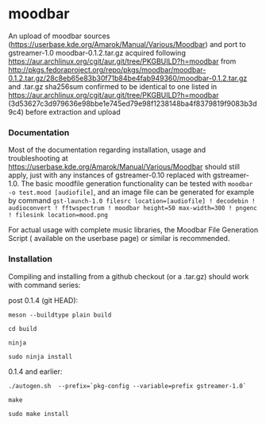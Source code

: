 # moodbar
An upload of moodbar sources (https://userbase.kde.org/Amarok/Manual/Various/Moodbar) and port to gstreamer-1.0
moodbar-0.1.2.tar.gz acquired following https://aur.archlinux.org/cgit/aur.git/tree/PKGBUILD?h=moodbar from 
http://pkgs.fedoraproject.org/repo/pkgs/moodbar/moodbar-0.1.2.tar.gz/28c8eb65e83b30f71b84be4fab949360/moodbar-0.1.2.tar.gz 
and .tar.gz sha256sum confirmed to be identical to one listed in https://aur.archlinux.org/cgit/aur.git/tree/PKGBUILD?h=moodbar
(3d53627c3d979636e98bbe1e745ed79e98f1238148ba4f8379819f9083b3d9c4) before extraction and upload

### Documentation
Most of the documentation regarding installation, usage and troubleshooting at https://userbase.kde.org/Amarok/Manual/Various/Moodbar should still apply, just with any instances of gstreamer-0.10 replaced with gstreamer-1.0.
The basic moodfile generation functionality can be tested with `moodbar -o test.mood [audiofile]`, and an image file can be generated for example by command
`gst-launch-1.0 filesrc location=[audiofile] ! decodebin ! audioconvert ! fftwspectrum ! moodbar height=50 max-width=300 ! pngenc ! filesink location=mood.png`

For actual usage with complete music libraries, the Moodbar File Generation Script ( available on the userbase page) or similar is recommended.

### Installation

Compiling and installing from a github checkout (or a .tar.gz) should work with command series:


post 0.1.4 (git HEAD):

`meson --buildtype plain build`

`cd build`

`ninja`

`sudo ninja install`


0.1.4 and earlier:

``./autogen.sh  --prefix=`pkg-config --variable=prefix gstreamer-1.0` ``

`make`

`sudo make install`

